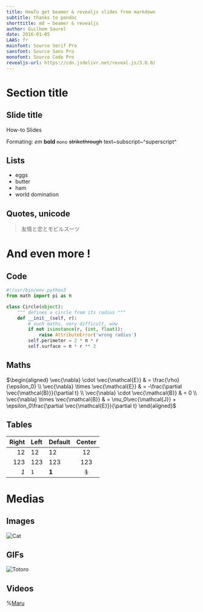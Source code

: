 ```yaml
---
title: HowTo get beamer & revealjs slides from markdown
subtitle: thanks to pandoc
shorttitle: md → beamer & revealjs
author: Guilhem Saurel
date: 2016-01-05
LAAS: fr
mainfont: Source Serif Pro
sansfont: Source Sans Pro
monofont: Source Code Pro
revealjs-url: https://cdn.jsdelivr.net/reveal.js/3.0.0/
---
```


# Section title
## Slide title

How-to Slides

Formating: *em* **bold** `mono` ~~strikethrough~~
text~subscript~^superscript^

## Lists

- eggs
- butter
- ham
- world domination

## Quotes, unicode

> 友情と恋とモビルスーツ

# And even more !

## Code
```python
#!/usr/bin/env python3
from math import pi as π

class Circle(object):
    """ defines a circle from its radius """
    def __init__(self, r):
        # such maths, very difficult, wow
        if not isinstance(r, (int, float)):
            raise AttributeError('wrong radius')
        self.perimeter = 2 * π * r
        self.surface = π * r ** 2
```

## Maths

$\begin{aligned}
\vec{\nabla} \cdot  \vec{\mathcal{E}} & = \frac{\rho}{\epsilon_0} \\
\vec{\nabla} \times \vec{\mathcal{E}} & = -\frac{\partial \vec{\mathcal{B}}}{\partial t} \\
\vec{\nabla} \cdot  \vec{\mathcal{B}} & = 0 \\
\vec{\nabla} \times \vec{\mathcal{B}} & = \mu_0\vec{\mathcal{J}} + \epsilon_0\frac{\partial \vec{\mathcal{E}}}{\partial t}
\end{aligned}$

## Tables

| Right | Left | Default | Center |
|------:|:-----|---------|:------:|
|   12  |  12  |    12   |    12  |
|  123  |  123 |   123   |   123  |
|  *1*  |  `1` |  **1**  |  ~~1~~ |

# Medias

## Images

![Cat](media/chat.jpg)

## GIFs

![Totoro](media/totoro_anime.gif)

## Videos

%[Maru](media/maru.mp4)
